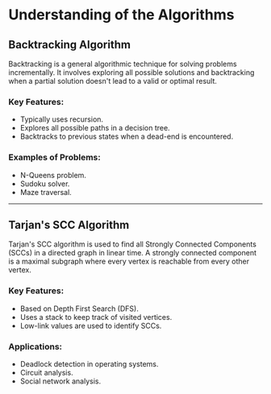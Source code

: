 # Understanding of the Algorithms

## Backtracking Algorithm
Backtracking is a general algorithmic technique for solving problems incrementally. It involves exploring all possible solutions and backtracking when a partial solution doesn't lead to a valid or optimal result.

### Key Features:
- Typically uses recursion.
- Explores all possible paths in a decision tree.
- Backtracks to previous states when a dead-end is encountered.

### Examples of Problems:
- N-Queens problem.
- Sudoku solver.
- Maze traversal.

---

## Tarjan's SCC Algorithm
Tarjan's SCC algorithm is used to find all Strongly Connected Components (SCCs) in a directed graph in linear time. A strongly connected component is a maximal subgraph where every vertex is reachable from every other vertex.

### Key Features:
- Based on Depth First Search (DFS).
- Uses a stack to keep track of visited vertices.
- Low-link values are used to identify SCCs.

### Applications:
- Deadlock detection in operating systems.
- Circuit analysis.
- Social network analysis.